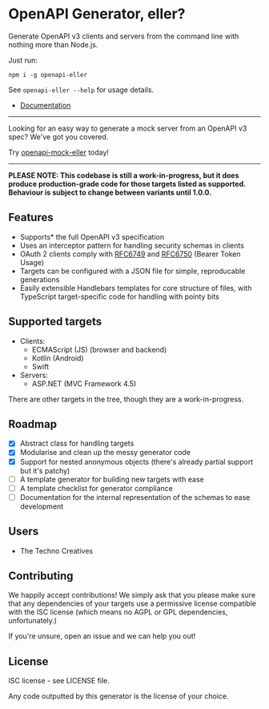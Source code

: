 # OpenAPI Generator, eller?

Generate OpenAPI v3 clients and servers from the command line with nothing more
than Node.js.

Just run:

```
npm i -g openapi-eller
```

See `openapi-eller --help` for usage details.

- [Documentation](https://technocreatives.github.io/openapi-eller)

---

Looking for an easy way to generate a mock server from an OpenAPI v3 spec? We've got you covered.

Try [openapi-mock-eller](https://github.com/technocreatives/openapi-mock-eller) today!

---

**PLEASE NOTE: This codebase is still a work-in-progress, but it does produce production-grade code
for those targets listed as supported. Behaviour is subject to change between variants until 1.0.0.**

## Features

- Supports* the full OpenAPI v3 specification
- Uses an interceptor pattern for handling security schemas in clients
- OAuth 2 clients comply with [RFC6749](https://tools.ietf.org/html/rfc6749) and 
  [RFC6750](https://tools.ietf.org/html/rfc6750) (Bearer Token Usage)
- Targets can be configured with a JSON file for simple, reproducable generations
- Easily extensible Handlebars templates for core structure of files, with TypeScript 
  target-specific code for handling with pointy bits

## Supported targets

- Clients:
  - ECMAScript (JS) (browser and backend)
  - Kotlin (Android)
  - Swift
- Servers:
  - ASP.NET (MVC Framework 4.5)

There are other targets in the tree, though they are a work-in-progress.

## Roadmap

- [x] Abstract class for handling targets
- [x] Modularise and clean up the messy generator code
- [x] Support for nested anonymous objects (there's already partial support but it's patchy)
- [ ] A template generator for building new targets with ease
- [ ] A template checklist for generator compliance
- [ ] Documentation for the internal representation of the schemas to ease development

## Users

- The Techno Creatives

## Contributing

We happily accept contributions! We simply ask that you please make sure that any dependencies 
of your targets use a permissive license compatible with the ISC license (which means no AGPL or 
GPL dependencies, unfortunately.)

If you're unsure, open an issue and we can help you out!

## License

ISC license - see LICENSE file.

Any code outputted by this generator is the license of your choice.
